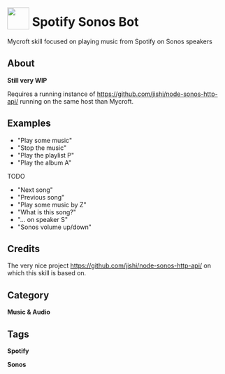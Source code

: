 # <img src="https://raw.githack.com/FortAwesome/Font-Awesome/master/svgs/solid/anchor.svg" card_color="#40DBB0" width="50" height="50" style="vertical-align:bottom"/> Spotify Sonos Bot
Mycroft skill focused on playing music from Spotify on Sonos speakers

## About
**Still very WIP** 

Requires a running instance of https://github.com/jishi/node-sonos-http-api/ running on the same host than Mycroft.

## Examples
* "Play some music"
* "Stop the music"
* "Play the playlist P"
* "Play the album A"


TODO
* "Next song"
* "Previous song"
* "Play some music by Z"
* "What is this song?"
* "... on speaker S"
* "Sonos volume up/down"

## Credits
The very nice project https://github.com/jishi/node-sonos-http-api/ on which this skill is based on.


## Category
**Music & Audio**

## Tags
**Spotify**

**Sonos**
